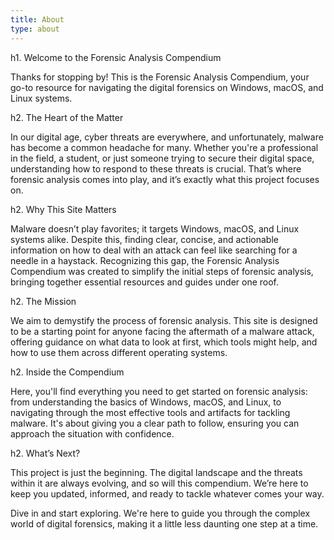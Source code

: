 ```yaml
---
title: About
type: about
---
```


h1. Welcome to the Forensic Analysis Compendium

Thanks for stopping by! This is the Forensic Analysis Compendium, your go-to resource for navigating the digital forensics on Windows, macOS, and Linux systems.

h2. The Heart of the Matter

In our digital age, cyber threats are everywhere, and unfortunately, malware has become a common headache for many. Whether you're a professional in the field, a student, or just someone trying to secure their digital space, understanding how to respond to these threats is crucial. That’s where forensic analysis comes into play, and it’s exactly what this project focuses on.

h2. Why This Site Matters

Malware doesn’t play favorites; it targets Windows, macOS, and Linux systems alike. Despite this, finding clear, concise, and actionable information on how to deal with an attack can feel like searching for a needle in a haystack. Recognizing this gap, the Forensic Analysis Compendium was created to simplify the initial steps of forensic analysis, bringing together essential resources and guides under one roof.

h2. The Mission

We aim to demystify the process of forensic analysis. This site is designed to be a starting point for anyone facing the aftermath of a malware attack, offering guidance on what data to look at first, which tools might help, and how to use them across different operating systems.

h2. Inside the Compendium

Here, you'll find everything you need to get started on forensic analysis: from understanding the basics of Windows, macOS, and Linux, to navigating through the most effective tools and artifacts for tackling malware. It's about giving you a clear path to follow, ensuring you can approach the situation with confidence.

h2. What’s Next?

This project is just the beginning. The digital landscape and the threats within it are always evolving, and so will this compendium. We’re here to keep you updated, informed, and ready to tackle whatever comes your way.

Dive in and start exploring. We're here to guide you through the complex world of digital forensics, making it a little less daunting one step at a time.

